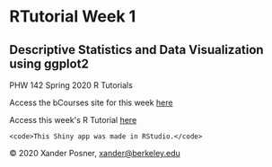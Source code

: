 # RTutorial Week 1
## Descriptive Statistics and Data Visualization using ggplot2
PHW 142 Spring 2020 R Tutorials

<p>Access the bCourses site for this week <a href="https://bcourses.berkeley.edu/courses/1492259/pages/week-1", target = _blank>here</a></p>

<p>Access this week's R Tutorial <a href="https://xandersph.shinyapps.io/RTutorial-Week1/", target = _blank>here</a></p>

	<code>This Shiny app was made in RStudio.</code>

© 2020 Xander Posner, xander@berkeley.edu
